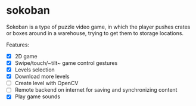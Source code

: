 # sokoban

Sokoban is a type of puzzle video game, in which the player pushes crates or boxes around in a warehouse, trying to get them to storage locations.

Features:

- [x] 2D game
- [x] Swipe/touch/~tilt~ game control gestures
- [x] Levels selection
- [x] Download more levels
- [ ] Create level with OpenCV
- [ ] Remote backend on internet for saving and synchronizing content
- [x] Play game sounds
